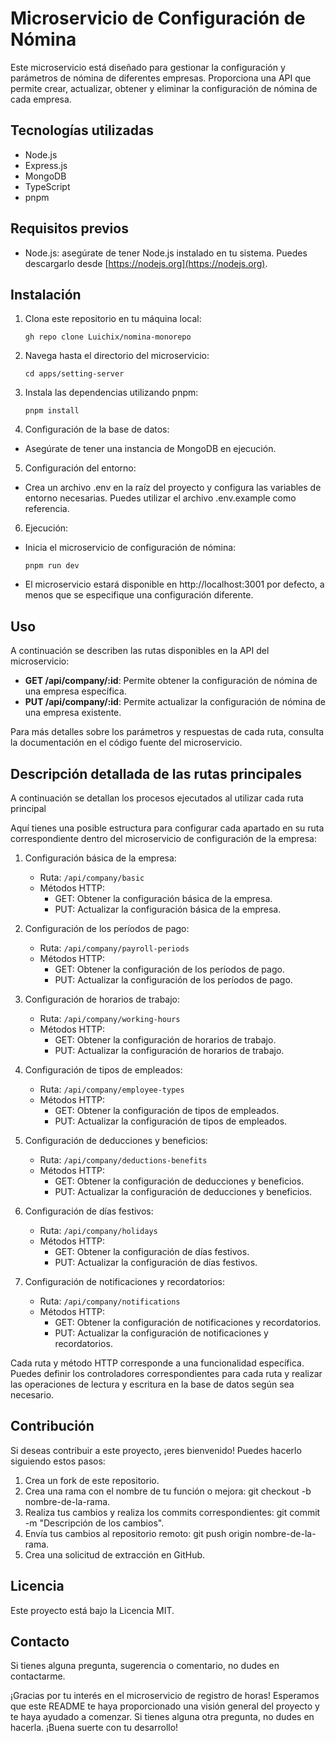 # Microservicio de Configuración de Nómina

Este microservicio está diseñado para gestionar la configuración y parámetros de nómina de diferentes empresas. Proporciona una API que permite crear, actualizar, obtener y eliminar la configuración de nómina de cada empresa.

## Tecnologías utilizadas

- Node.js
- Express.js
- MongoDB
- TypeScript
- pnpm

## Requisitos previos

- Node.js: asegúrate de tener Node.js instalado en tu sistema. Puedes descargarlo desde [https://nodejs.org](https://nodejs.org).

## Instalación

1. Clona este repositorio en tu máquina local:

   ```shell
   gh repo clone Luichix/nomina-monorepo

   ```

2. Navega hasta el directorio del microservicio:

   ```shell
   cd apps/setting-server

   ```

3. Instala las dependencias utilizando pnpm:

   ```shell
   pnpm install

   ```

4. Configuración de la base de datos:

- Asegúrate de tener una instancia de MongoDB en ejecución.

5. Configuración del entorno:

- Crea un archivo .env en la raíz del proyecto y configura las variables de entorno necesarias. Puedes utilizar el archivo .env.example como referencia.

6. Ejecución:

- Inicia el microservicio de configuración de nómina:

  ```shell
  pnpm run dev

  ```

- El microservicio estará disponible en http://localhost:3001 por defecto, a menos que se especifique una configuración diferente.

## Uso

A continuación se describen las rutas disponibles en la API del microservicio:

- **GET /api/company/:id**: Permite obtener la configuración de nómina de una empresa específica.
- **PUT /api/company/:id**: Permite actualizar la configuración de nómina de una empresa existente.

Para más detalles sobre los parámetros y respuestas de cada ruta, consulta la documentación en el código fuente del microservicio.

## Descripción detallada de las rutas principales

A continuación se detallan los procesos ejecutados al utilizar cada ruta principal

Aquí tienes una posible estructura para configurar cada apartado en su ruta correspondiente dentro del microservicio de configuración de la empresa:

1. Configuración básica de la empresa:

   - Ruta: `/api/company/basic`
   - Métodos HTTP:
     - GET: Obtener la configuración básica de la empresa.
     - PUT: Actualizar la configuración básica de la empresa.

2. Configuración de los períodos de pago:

   - Ruta: `/api/company/payroll-periods`
   - Métodos HTTP:
     - GET: Obtener la configuración de los períodos de pago.
     - PUT: Actualizar la configuración de los períodos de pago.

3. Configuración de horarios de trabajo:

   - Ruta: `/api/company/working-hours`
   - Métodos HTTP:
     - GET: Obtener la configuración de horarios de trabajo.
     - PUT: Actualizar la configuración de horarios de trabajo.

4. Configuración de tipos de empleados:

   - Ruta: `/api/company/employee-types`
   - Métodos HTTP:
     - GET: Obtener la configuración de tipos de empleados.
     - PUT: Actualizar la configuración de tipos de empleados.

5. Configuración de deducciones y beneficios:

   - Ruta: `/api/company/deductions-benefits`
   - Métodos HTTP:
     - GET: Obtener la configuración de deducciones y beneficios.
     - PUT: Actualizar la configuración de deducciones y beneficios.

6. Configuración de días festivos:

   - Ruta: `/api/company/holidays`
   - Métodos HTTP:
     - GET: Obtener la configuración de días festivos.
     - PUT: Actualizar la configuración de días festivos.

7. Configuración de notificaciones y recordatorios:
   - Ruta: `/api/company/notifications`
   - Métodos HTTP:
     - GET: Obtener la configuración de notificaciones y recordatorios.
     - PUT: Actualizar la configuración de notificaciones y recordatorios.

Cada ruta y método HTTP corresponde a una funcionalidad específica. Puedes definir los controladores correspondientes para cada ruta y realizar las operaciones de lectura y escritura en la base de datos según sea necesario.

## Contribución

Si deseas contribuir a este proyecto, ¡eres bienvenido! Puedes hacerlo siguiendo estos pasos:

1. Crea un fork de este repositorio.
2. Crea una rama con el nombre de tu función o mejora: git checkout -b nombre-de-la-rama.
3. Realiza tus cambios y realiza los commits correspondientes: git commit -m "Descripción de los cambios".
4. Envía tus cambios al repositorio remoto: git push origin nombre-de-la-rama.
5. Crea una solicitud de extracción en GitHub.

## Licencia

Este proyecto está bajo la Licencia MIT.

## Contacto

Si tienes alguna pregunta, sugerencia o comentario, no dudes en contactarme.

¡Gracias por tu interés en el microservicio de registro de horas! Esperamos que este README te haya proporcionado una visión general del proyecto y te haya ayudado a comenzar. Si tienes alguna otra pregunta, no dudes en hacerla. ¡Buena suerte con tu desarrollo!
